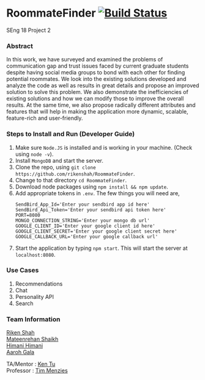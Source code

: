 # RoommateFinder [![Build Status](https://travis-ci.org/rikenshah/RoommateFinder.svg?branch=master)](https://travis-ci.org/rikenshah/RoommateFinder)

SEng 18 Project 2

### Abstract

In this work, we have surveyed and examined the problems of communication gap and trust issues faced by current graduate students despite having social media groups to bond with each other for finding potential roommates. We look into the existing solutions developed and analyze the code as well as results in great details and propose an improved solution to solve this problem. We also demonstrate the inefficiencies of existing solutions and how we can modify those to improve the overall results. At the same time, we also propose radically different attributes and features that will help in making the application more dynamic, scalable, feature-rich and user-friendly.  

### Steps to Install and Run (Developer Guide)

1. Make sure `Node.JS` is installed and is working in your machine. (Check using `node -v`).
2. Install `MongoDB` and start the server.
3. Clone the repo, using `git clone https://github.com/rikenshah/RoommateFinder`.
4. Change to that directory `cd RoommateFinder`.
5. Download node packages using `npm install && npm update`.
6. Add appropriate tokens in `.env`. The few things you will need are,
    ```
    SendBird_App_Id='Enter your sendbird app id here'
    SendBird_Api_Token='Enter your sendbird api token here'
    PORT=8080
    MONGO_CONNECTION_STRING='Enter your mongo db url'
    GOOGLE_CLIENT_ID='Enter your google client id here'
    GOOGLE_CLIENT_SECRET='Enter your google client secret here'
    GOOGLE_CALLBACK_URL='Enter your google callback url'
    ```
7. Start the application by typing `npm start`. This will start the server at `localhost:8080`.

### Use Cases

1. Recommendations
2. Chat
3. Personality API
4. Search

### Team Information

[Riken Shah](https://github.com/rikenshah)<br>
[Mateenrehan Shaikh](https://github.com/mateenrehan)<br>
[Himani Himani](https://github.com/hhimani)<br>
[Aaroh Gala](https://github.com/AarohGala)<br>

TA/Mentor : [Ken Tu](https://github.com/HuyTu7)<br>
Professor : [Tim Menzies](https://github.com/timm)<br>


